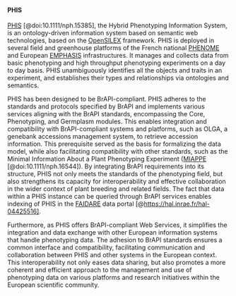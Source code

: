 #### PHIS 

<!-- Isabelle -->
[PHIS](http://www.phis.inrae.fr/) [@doi:10.1111/nph.15385], the Hybrid Phenotyping Information System, is an ontology-driven information system based on semantic web technologies, based on the [OpenSILEX](https://github.com/OpenSILEX/) framework. PHIS is deployed in several field and greenhouse platforms of the French national [PHENOME](https://www.phenome-emphasis.fr/) and European [EMPHASIS](https://emphasis.plant-phenotyping.eu/) infrastructures. It manages and collects data from basic phenotyping and high throughput phenotyping experiments on a day to day basis. PHIS unambiguously identifies all the objects and traits in an experiment, and establishes their types and relationships via ontologies and semantics.

PHIS has been designed to be BrAPI-compliant. PHIS adheres to the standards and protocols specified by BrAPI and implements various services aligning with the BrAPI standards, encompassing the Core, Phenotyping, and Germplasm modules. This enables integration and compatibility with BrAPI-compliant systems and platforms, such as OLGA, a genebank accessions management system, to retrieve accession information. This prerequisite served as the basis for formalizing the data model, while also facilitating compatibility with other standards, such as the Minimal Information About a Plant Phenotyping Experiment ([MIAPPE](https://www.miappe.org/) [@doi:10.1111/nph.16544]). By integrating BrAPI requirements into its structure, PHIS not only meets the standards of the phenotyping field, but also strengthens its capacity for interoperability and effective collaboration in the wider context of plant breeding and related fields. The fact that data within a PHIS instance can be queried through BrAPI services enables indexing of PHIS in the [FAIDARE](https://urgi.versailles.inrae.fr/faidare/) data portal [@https://hal.inrae.fr/hal-04425516].

Furthermore, as PHIS offers BrAPI-compliant Web Services, it simplifies the integration and data exchange with other European information systems that handle phenotyping data. The adhesion to BrAPI standards ensures a common interface and compatibility, facilitating communication and collaboration between PHIS and other systems in the European context. This interoperability not only eases data sharing, but also promotes a more coherent and efficient approach to the management and use of phenotyping data on various platforms and research initiatives within the European scientific community.
